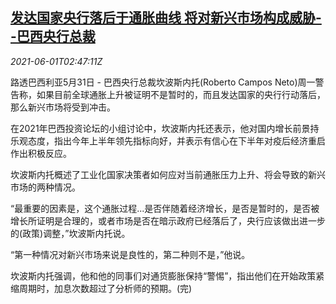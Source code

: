<!--1622516462000-->
[发达国家央行落后于通胀曲线 将对新兴市场构成威胁--巴西央行总裁](https://cn.reuters.com/article/brazil-cen-emrg-inflation-curve-0601-idCNKCS2DD26W)
------

<div><i>2021-06-01T02:47:11Z</i></div><p>路透巴西利亚5月31日 - 巴西央行总裁坎波斯内托(Roberto Campos Neto)周一警告称，如果目前全球通胀上升被证明不是暂时的，而且发达国家的央行行动落后，那么新兴市场将受到冲击。</p><p>在2021年巴西投资论坛的小组讨论中，坎波斯内托还表示，他对国内增长前景持乐观态度，指出今年上半年领先指标向好，并表示有信心在下半年对疫后经济重启作出积极反应。</p><p>坎波斯内托概述了工业化国家决策者如何应对当前通胀压力上升、将会导致的新兴市场的两种情况。</p><p>“最重要的因素是，这个通胀过程...是否伴随着经济增长，是否是暂时的，是否被增长所证明是合理的，或者市场是否在暗示政府已经落后了，央行应该做出进一步的(政策)调整，”坎波斯内托说。</p><p>“第一种情况对新兴市场来说是良性的，第二种则不是，”他说。</p><p>坎波斯内托强调，他和他的同事们对通货膨胀保持“警惕”，指出他们在开始政策紧缩周期时，加息次数超过了分析师的预期。(完)</p>
